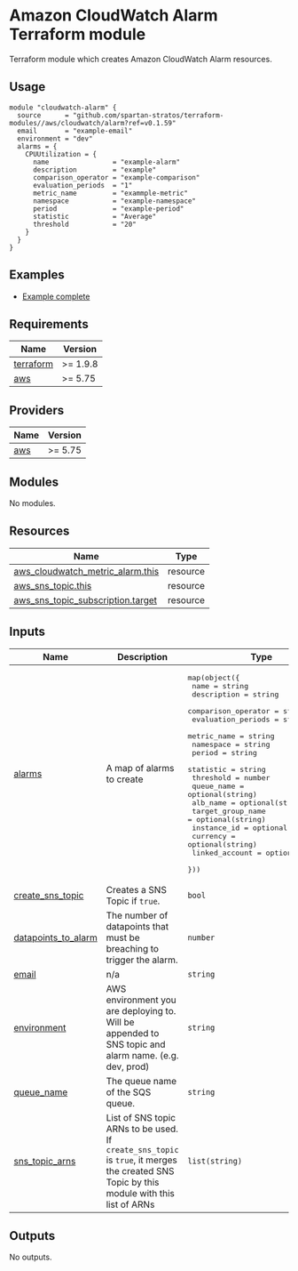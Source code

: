 # Amazon CloudWatch Alarm Terraform module

Terraform module which creates Amazon CloudWatch Alarm resources.

## Usage

```hcl
module "cloudwatch-alarm" {
  source      = "github.com/spartan-stratos/terraform-modules//aws/cloudwatch/alarm?ref=v0.1.59"
  email       = "example-email"
  environment = "dev"
  alarms = {
    CPUUtilization = {
      name                = "example-alarm"
      description         = "example"
      comparison_operator = "example-comparison"
      evaluation_periods  = "1"
      metric_name         = "exammple-metric"
      namespace           = "example-namespace"
      period              = "example-period"
      statistic           = "Average"
      threshold           = "20"
    }
  }
}
```

## Examples

- [Example complete](./examples/complete/)

<!-- BEGIN_TF_DOCS -->

## Requirements

| Name                                                                      | Version  |
|---------------------------------------------------------------------------|----------|
| <a name="requirement_terraform"></a> [terraform](#requirement\_terraform) | >= 1.9.8 |
| <a name="requirement_aws"></a> [aws](#requirement\_aws)                   | >= 5.75  |

## Providers

| Name                                              | Version |
|---------------------------------------------------|---------|
| <a name="provider_aws"></a> [aws](#provider\_aws) | >= 5.75 |

## Modules

No modules.

## Resources

| Name                                                                                                                                    | Type     |
|-----------------------------------------------------------------------------------------------------------------------------------------|----------|
| [aws_cloudwatch_metric_alarm.this](https://registry.terraform.io/providers/hashicorp/aws/latest/docs/resources/cloudwatch_metric_alarm) | resource |
| [aws_sns_topic.this](https://registry.terraform.io/providers/hashicorp/aws/latest/docs/resources/sns_topic)                             | resource |
| [aws_sns_topic_subscription.target](https://registry.terraform.io/providers/hashicorp/aws/latest/docs/resources/sns_topic_subscription) | resource |

## Inputs

| Name                                                                                            | Description                                                                                                                               | Type                                                                                                                                                                                                                                                                                                                                                                                                                                                                                                                                                                                                                                                                     | Default | Required |
|-------------------------------------------------------------------------------------------------|-------------------------------------------------------------------------------------------------------------------------------------------|--------------------------------------------------------------------------------------------------------------------------------------------------------------------------------------------------------------------------------------------------------------------------------------------------------------------------------------------------------------------------------------------------------------------------------------------------------------------------------------------------------------------------------------------------------------------------------------------------------------------------------------------------------------------------|---------|:--------:|
| <a name="input_alarms"></a> [alarms](#input\_alarms)                                            | A map of alarms to create                                                                                                                 | <pre>map(object({<br/>    name                = string<br/>    description         = string<br/>    comparison_operator = string<br/>    evaluation_periods  = string<br/>    metric_name         = string<br/>    namespace           = string<br/>    period              = string<br/>    statistic           = string<br/>    threshold           = number<br/>    queue_name          = optional(string)<br/>    alb_name            = optional(string)<br/>    target_group_name   = optional(string)<br/>    instance_id         = optional(string)<br/>    currency            = optional(string)<br/>    linked_account      = optional(string)<br/>  }))</pre> | n/a     |   yes    |
| <a name="input_create_sns_topic"></a> [create\_sns\_topic](#input\_create\_sns\_topic)          | Creates a SNS Topic if `true`.                                                                                                            | `bool`                                                                                                                                                                                                                                                                                                                                                                                                                                                                                                                                                                                                                                                                   | `true`  |    no    |
| <a name="input_datapoints_to_alarm"></a> [datapoints\_to\_alarm](#input\_datapoints\_to\_alarm) | The number of datapoints that must be breaching to trigger the alarm.                                                                     | `number`                                                                                                                                                                                                                                                                                                                                                                                                                                                                                                                                                                                                                                                                 | `null`  |    no    |
| <a name="input_email"></a> [email](#input\_email)                                               | n/a                                                                                                                                       | `string`                                                                                                                                                                                                                                                                                                                                                                                                                                                                                                                                                                                                                                                                 | n/a     |   yes    |
| <a name="input_environment"></a> [environment](#input\_environment)                             | AWS environment you are deploying to. Will be appended to SNS topic and alarm name. (e.g. dev, prod)                                      | `string`                                                                                                                                                                                                                                                                                                                                                                                                                                                                                                                                                                                                                                                                 | n/a     |   yes    |
| <a name="input_queue_name"></a> [queue\_name](#input\_queue\_name)                              | The queue name of the SQS queue.                                                                                                          | `string`                                                                                                                                                                                                                                                                                                                                                                                                                                                                                                                                                                                                                                                                 | `null`  |    no    |
| <a name="input_sns_topic_arns"></a> [sns\_topic\_arns](#input\_sns\_topic\_arns)                | List of SNS topic ARNs to be used. If `create_sns_topic` is `true`, it merges the created SNS Topic by this module with this list of ARNs | `list(string)`                                                                                                                                                                                                                                                                                                                                                                                                                                                                                                                                                                                                                                                           | `[]`    |    no    |

## Outputs

No outputs.
<!-- END_TF_DOCS -->